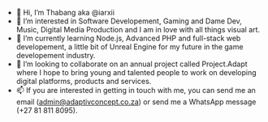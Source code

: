 - 👋 Hi, I’m Thabang aka @iarxii
- 👀 I’m interested in Software Developement, Gaming and Dame Dev, Music, Digital Media Production and I am in love with all things visual art.
- 🌱 I’m currently learning Node.js, Advanced PHP and full-stack web developement, a little bit of Unreal Engine for my future in the game developement industry.
- 💞️ I’m looking to collaborate on an annual project called Project.Adapt where I hope to bring young and talented people to work on developing digital platforms, products and services.
- 📫 If you are interested in getting in touch with me, you can send me an email (admin@adaptivconcept.co.za) or send me a WhatsApp message (+27 81 811 8095).

<!---
iarxii/iarxii is a ✨ special ✨ repository because its `README.md` (this file) appears on your GitHub profile.
You can click the Preview link to take a look at your changes.
--->
